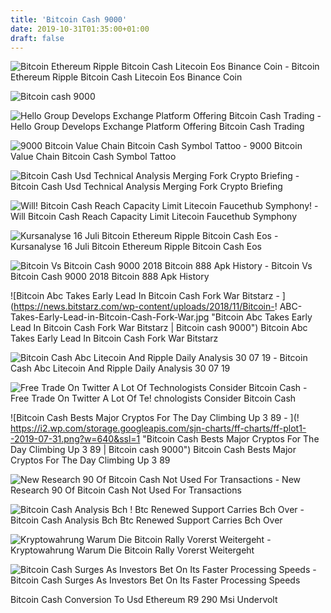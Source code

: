 ```yaml
---
title: 'Bitcoin Cash 9000'
date: 2019-10-31T01:35:00+01:00
draft: false
---
```


![Bitcoin Ethereum Ripple Bitcoin Cash Litecoin Eos Binance Coin - ](http://forex-news-channel.com/wp-content/uploads/2019/05/bitcoin-ethereum-ripple-bitcoin-cash-litecoin-eos-binance-coin-stellar-cardano-tron-price-analysis-may-15.png "Bitcoin Ethereum Ripple Bitcoin Cash Litecoin Eos Binance Coin | Bitcoin cash 9000") Bitcoin Ethereum Ripple Bitcoin Cash Litecoin Eos Binance Coin

![Bitcoin cash 9000](https://a.c-dn.net/b/4r2v6m/Bitcoin-Cash-der-Coin-of-the-Day-Bitcoin-Weekly_body_RippleUSD1_20180423_1554.png.full.png "Bitcoin cash 9000") 

![Hello Group Develops Exchange Platform Offering Bitcoin Cash Trading - ](https://news.bitcoin.com/wp-content/uploads/2018/02/Football-Trading.jpg "Hello Group Develops Exchange Platform Offering Bitcoin Cash Trading | Bitcoin cash 90!   00") Hello Group Develops Exchange Platform Offering Bitcoin Cash Trading

![9000 Bitcoin Value Chain Bitcoin Cash Symbol Tattoo - ](https://bitnewsbot.com/wp-content/uploads/2017/09/china-who-nothing-can-stop-the-bitcoin-price-from-hitting-9000-soon.jpg "9000 Bitcoin Value Chain Bitcoin Cash Symbol Tattoo | Bitcoin cash 9000") 9000 Bitcoin Value Chain Bitcoin Cash Symbol Tattoo

![Bitcoin Cash Usd Technical Analysis Merging Fork Crypto Briefing - ](https://cryptobriefing.com/wp-content/uploads/2019/04/XTZ-USD-H4-April15.png "Bitcoin Cash Usd Technical Analysis Merging Fork Crypto Briefing | Bitcoin cash 9000") Bitcoin Cash Usd Technical Analysis Merging Fork Crypto Briefing

![Will!    Bitcoin Cash Reach Capacity Limit Litecoin Faucethub Symphony!    - ](https://bitfoundation.net/wp-content/uploads/2017/11/bitcoin-price-9000-390x205.jpg "Will Bitcoin Cash Reach Capacity Limit Litecoin Faucethub Symphony | Bitcoin cash 9000") Will Bitcoin Cash Reach Capacity Limit Litecoin Faucethub Symphony

![Kursanalyse 16 Juli Bitcoin Ethereum Ripple Bitcoin Cash Eos - ](https://cointelegraph.com/storage/uploads/view/7ce6c04c515750d022872cae1370cf86.png "Kursanalyse 16 Juli Bitcoin Ethereum Ripple Bitcoin Cash Eos | Bitcoin cash 9000") Kursanalyse 16 Juli Bitcoin Ethereum Ripple Bitcoin Cash Eos

![Bitcoin Vs Bitcoin Cash 9000 2018 Bitcoin 888 Apk History - ](https://janusinvestimentos.com/wp-content/uploads/2018/01/grafico-1.png "Bitcoin Vs Bitcoin Cash 9000 2018 Bitcoin 888 Apk History | Bitcoin cash 9000") Bitcoin Vs Bitcoin Cash 9000 2018 Bitcoin 888 Apk History

![Bitcoin Abc Takes Early Lead In Bitcoin Cash Fork War Bitstarz - ](https://news.bitstarz.com/wp-content/uploads/2018/11/Bitcoin-!   ABC-Takes-Early-Lead-in-Bitcoin-Cash-Fork-War.jpg "Bitcoin Abc Takes Early Lead In Bitcoin Cash Fork War Bitstarz | Bitcoin cash 9000") Bitcoin Abc Takes Early Lead In Bitcoin Cash Fork War Bitstarz

![Bitcoin Cash Abc Litecoin And Ripple Daily Analysis 30 07 19 - ](https://pixel.plumbing/fxempire/615x410/2019/07/Bitcoins-Gold-and-Silver-3.jpg "Bitcoin Cash Abc Litecoin And Ripple Daily Analysis 30 07 19 | Bitcoin cash 9000") Bitcoin Cash Abc Litecoin And Ripple Daily Analysis 30 07 19

![Free Trade On Twitter A Lot Of Technologists Consider Bitcoin Cash - ](https://pbs.twimg.com/media/D6hKvP0WkAAgx_4.png "Free Trade On Twitter A Lot Of Technologists Consider Bitcoin Cash | Bitcoin cash 9000") Free Trade On Twitter A Lot Of Te! chnologists Consider Bitcoin Cash

![Bitcoin Cash Bests Major Cryptos For The Day Climbing Up 3 89 - ](!   https://i2.wp.com/storage.googleapis.com/sjn-charts/ff-charts/ff-plot1--2019-07-31.png?w=640&ssl=1 "Bitcoin Cash Bests Major Cryptos For The Day Climbing Up 3 89 | Bitcoin cash 9000") Bitcoin Cash Bests Major Cryptos For The Day Climbing Up 3 89

![New Research 90 Of Bitcoin Cash Not Used For Transactions - ](https://static.cryptoglobe.com/filer_public_thumbnails/filer_public/cb/6d/cb6d6cdf-7375-4a79-a32f-e707874db469/picture2.png__4800x2800_q85_crop_subsampling-2_upscale.png "New Research 90 Of Bitcoin Cash Not Used For Transactions | Bitcoin cash 9000") New Research 90 Of Bitcoin Cash Not Used For Transactions

![Bitcoin Cash Analysis Bch !   Btc Renewed Support Carries Bch Over - ](https://steemitimages.com/DQmbbZBBNduwCFuyDzwi7vrUCDYBK2NUAU3RbkqhKHBUWBQ/btc%20grap%201.png "Bitcoin Cash Analysis Bch Btc Renewed Support Carries Bch Over | Bitcoin cash 9000") Bitcoin Cash Analysis Bch Btc Renewed Support Carries Bch Over

![Kryptowahrung Warum Die Bitcoin Rally Vorerst Weitergeht - ](https://www.handelsblatt.com/images/bitcoin/24385858/4-format2020.jpg "Kryptowahrung Warum Die Bitcoin Rally Vorerst Weitergeht | Bitcoin cash 9000") Kryptowahrung Warum Die Bitcoin Rally Vorerst Weitergeht

![Bitcoin Cash Surges As Investors Bet On Its Faster Processing Speeds - ](https://fm.cnbc.com/applications/cnbc.com/resources/editorialfiles/charts/2017/08/1503075946_bccAug1.jpg "Bitcoin Cash Surges As Investors Bet On Its Faster Processing Speeds | Bitcoin cash 9000") Bitcoin Cash Surges As Investors Bet On Its Faster Processing Speeds

Bitcoin Cash Conversion To Usd Ethereum R9 290 Msi Undervolt